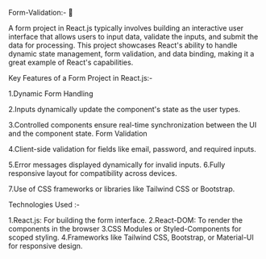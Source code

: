 Form-Validation:- 📑

A form project in React.js typically involves building an interactive user interface that allows users to input data, validate the inputs, and submit the data for processing. This project showcases React's ability to handle dynamic state management, form validation, and data binding, making it a great example of React's capabilities.

Key Features of a Form Project in React.js:-

1.Dynamic Form Handling

2.Inputs dynamically update the component's state as the user types.

3.Controlled components ensure real-time synchronization between the UI and the component state.
Form Validation

4.Client-side validation for fields like email, password, and required inputs.

5.Error messages displayed dynamically for invalid inputs.
6.Fully responsive layout for compatibility across devices.

7.Use of CSS frameworks or libraries like Tailwind CSS or Bootstrap.

Technologies Used :-

1.React.js: For building the form interface.
2.React-DOM: To render the components in the browser
3.CSS Modules or Styled-Components for scoped styling.
4.Frameworks like Tailwind CSS, Bootstrap, or Material-UI for responsive design.
